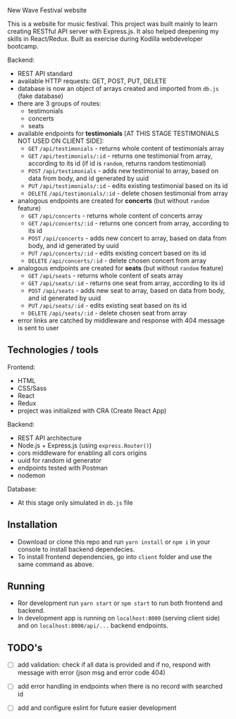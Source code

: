 New Wave Festival website 

This is a website for music festival. This project was built mainly to learn creating RESTful API server with Express.js. It also helped deepening my skills in React/Redux. 
Built as exercise during Kodilla webdeveloper bootcamp.


Backend:
* REST API standard
* available HTTP requests: GET, POST, PUT, DELETE
* database is now an object of arrays created and imported from `db.js `(fake database)
* there are 3 groups of routes:
    - testimonials
    - concerts
    - seats
* available endpoints for **testimonials** [AT THIS STAGE TESTIMONIALS NOT USED ON CLIENT SIDE]:
    - `GET` `/api/testimonials` - returns whole content of testimonials array
    - `GET` `/api/testimonials/:id` - returns one testimonial from array, according to its id (if id is `random`, returns random testimonial)
    - `POST` `/api/testimonials` - adds new testimonial to array, based on data from body, and id generated by uuid
    - `PUT` `/api/testimonials/:id` - edits existing testimonial based on its id
    - `DELETE` `/api/testimonials/:id` - delete chosen testimonial from array
* analogous endpoints are created for **concerts** (but without `random` feature)
    - `GET` `/api/concerts` - returns whole content of concerts array
    - `GET` `/api/concerts/:id` - returns one concert from array, according to its id
    - `POST` `/api/concerts` - adds new concert to array, based on data from body, and id generated by uuid
    - `PUT` `/api/concerts/:id` - edits existing concert based on its id
    - `DELETE` `/api/concerts/:id` - delete chosen concert from array
* analogous endpoints are created for **seats** (but without `random` feature)
    - `GET` `/api/seats` - returns whole content of seats array
    - `GET` `/api/seats/:id` - returns one seat from array, according to its id
    - `POST` `/api/seats` - adds new seat to array, based on data from body, and id generated by uuid
    - `PUT` `/api/seats/:id` - edits existing seat based on its id
    - `DELETE` `/api/seats/:id` - delete chosen seat from array
* error links are catched by middleware and response with 404 message is sent to user

## Technologies / tools

Frontend:
* HTML
* CSS/Sass
* React
* Redux
* project was initialized with CRA (Create React App)

Backend:
* REST API architecture
* Node.js + Express.js (using `express.Router()`)
* cors middleware for enabling all cors origins
* uuid for random id generator 
* endpoints tested with Postman
* nodemon

Database:
* At this stage only simulated in `db.js` file



## Installation

* Download or clone this repo and run `yarn install` or `npm i` in your console to install backend dependecies.
* To install frontend dependencies, go into `client` folder and use the same command as above.

## Running

- Ror development run `yarn start` or `npm start` to run both frontend and backend.
- In development app is running on `localhost:8000` (serving client side) and on `localhost:8000/api/...` backend endpoints.

## TODO's
- [ ] add validation: check if all data is provided and if no, respond with message with error (json msg and error code 404)
- [ ] add error handling in endpoints when there is no record with searched id
- [ ] add and configure eslint for future easier development


